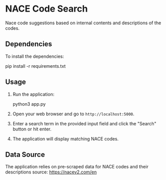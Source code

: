 # NACE Code Search

Nace code suggestions based on internal contents and descriptions of the codes.

## Dependencies

To install the dependencies:

pip install -r requirements.txt


## Usage

1. Run the application:

    python3 app.py

2. Open your web browser and go to `http://localhost:5000`.

3. Enter a search term in the provided input field and click the "Search" button or hit enter.

4. The application will display matching NACE codes.

## Data Source

The application relies on pre-scraped data for NACE codes and their descriptions source: https://nacev2.com/en
